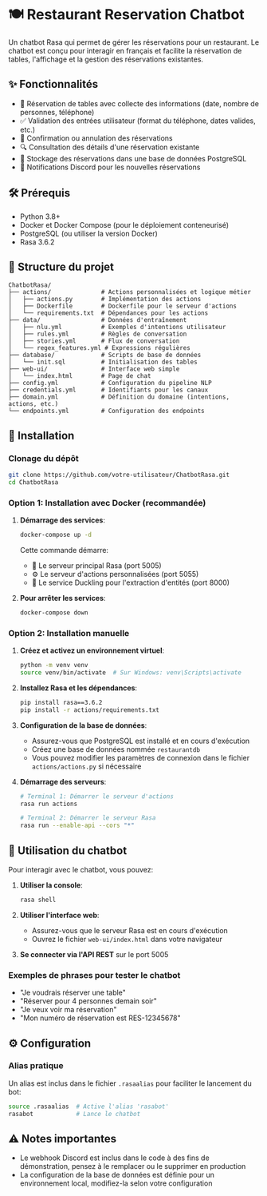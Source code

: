 # 🍽️ Restaurant Reservation Chatbot

Un chatbot Rasa qui permet de gérer les réservations pour un restaurant. Le chatbot est conçu pour interagir en français et facilite la réservation de tables, l'affichage et la gestion des réservations existantes.

## ✨ Fonctionnalités

- 📅 Réservation de tables avec collecte des informations (date, nombre de personnes, téléphone)
- ✅ Validation des entrées utilisateur (format du téléphone, dates valides, etc.)
- 🔄 Confirmation ou annulation des réservations
- 🔍 Consultation des détails d'une réservation existante
- 💾 Stockage des réservations dans une base de données PostgreSQL
- 📣 Notifications Discord pour les nouvelles réservations

## 🛠️ Prérequis

- Python 3.8+
- Docker et Docker Compose (pour le déploiement conteneurisé)
- PostgreSQL (ou utiliser la version Docker)
- Rasa 3.6.2

## 📂 Structure du projet

```
ChatbotRasa/
├── actions/              # Actions personnalisées et logique métier
│   ├── actions.py        # Implémentation des actions
│   ├── Dockerfile        # Dockerfile pour le serveur d'actions
│   └── requirements.txt  # Dépendances pour les actions
├── data/                 # Données d'entraînement
│   ├── nlu.yml           # Exemples d'intentions utilisateur
│   ├── rules.yml         # Règles de conversation
│   ├── stories.yml       # Flux de conversation
│   └── regex_features.yml # Expressions régulières
├── database/             # Scripts de base de données
│   └── init.sql          # Initialisation des tables
├── web-ui/               # Interface web simple
│   └── index.html        # Page de chat
├── config.yml            # Configuration du pipeline NLP
├── credentials.yml       # Identifiants pour les canaux
├── domain.yml            # Définition du domaine (intentions, actions, etc.)
└── endpoints.yml         # Configuration des endpoints
```

## 🚀 Installation

### Clonage du dépôt

```bash
git clone https://github.com/votre-utilisateur/ChatbotRasa.git
cd ChatbotRasa
```

### Option 1: Installation avec Docker (recommandée)

1. **Démarrage des services**:
   ```bash
   docker-compose up -d
   ```
   
   Cette commande démarre:
   - 🤖 Le serveur principal Rasa (port 5005)
   - ⚙️ Le serveur d'actions personnalisées (port 5055)
   - 🦆 Le service Duckling pour l'extraction d'entités (port 8000)

2. **Pour arrêter les services**:
   ```bash
   docker-compose down
   ```

### Option 2: Installation manuelle

1. **Créez et activez un environnement virtuel**:
   ```bash
   python -m venv venv
   source venv/bin/activate  # Sur Windows: venv\Scripts\activate
   ```

2. **Installez Rasa et les dépendances**:
   ```bash
   pip install rasa==3.6.2
   pip install -r actions/requirements.txt
   ```

3. **Configuration de la base de données**:
   - Assurez-vous que PostgreSQL est installé et en cours d'exécution
   - Créez une base de données nommée `restaurantdb`
   - Vous pouvez modifier les paramètres de connexion dans le fichier `actions/actions.py` si nécessaire

4. **Démarrage des serveurs**:
   ```bash
   # Terminal 1: Démarrer le serveur d'actions
   rasa run actions

   # Terminal 2: Démarrer le serveur Rasa
   rasa run --enable-api --cors "*"
   ```

## 💬 Utilisation du chatbot

Pour interagir avec le chatbot, vous pouvez:

1. **Utiliser la console**:
   ```bash
   rasa shell
   ```

2. **Utiliser l'interface web**:
   - Assurez-vous que le serveur Rasa est en cours d'exécution
   - Ouvrez le fichier `web-ui/index.html` dans votre navigateur

3. **Se connecter via l'API REST** sur le port 5005

### Exemples de phrases pour tester le chatbot

- "Je voudrais réserver une table"
- "Réserver pour 4 personnes demain soir"
- "Je veux voir ma réservation"
- "Mon numéro de réservation est RES-12345678"

## ⚙️ Configuration

### Alias pratique

Un alias est inclus dans le fichier `.rasaalias` pour faciliter le lancement du bot:

```bash
source .rasaalias  # Active l'alias 'rasabot'
rasabot            # Lance le chatbot
```

## ⚠️ Notes importantes

- Le webhook Discord est inclus dans le code à des fins de démonstration, pensez à le remplacer ou le supprimer en production
- La configuration de la base de données est définie pour un environnement local, modifiez-la selon votre configuration